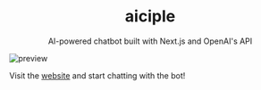 <div align="center">

# aiciple

AI-powered chatbot built with Next.js and OpenAI's API

</div>

![preview](assets/demo.gif)

Visit the [website](https://aiciple.vercel.app/) and start chatting with the bot!
